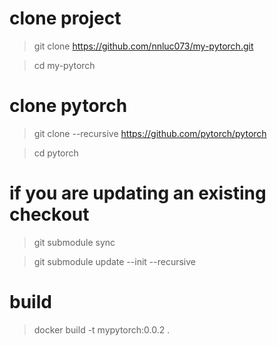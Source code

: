 # clone project
> git clone https://github.com/nnluc073/my-pytorch.git

> cd my-pytorch

# clone pytorch
> git clone --recursive https://github.com/pytorch/pytorch

> cd pytorch

# if you are updating an existing checkout
> git submodule sync

> git submodule update --init --recursive

# build
> docker build -t mypytorch:0.0.2 .
